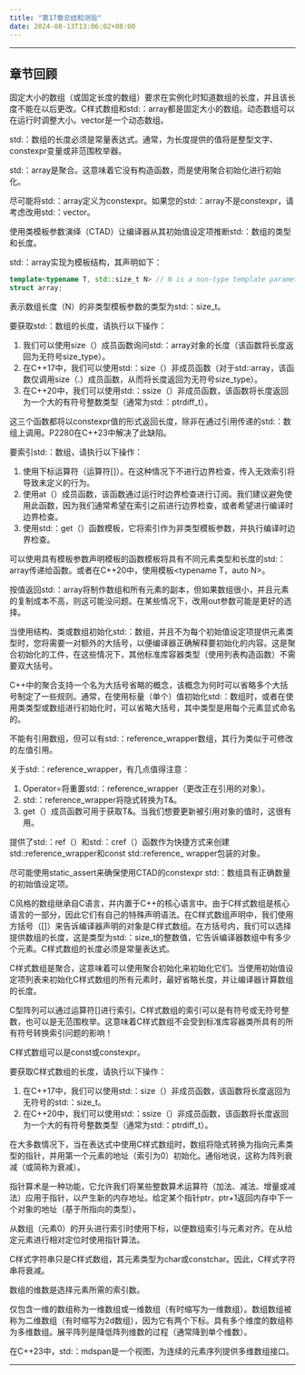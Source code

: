 ```yaml
---
title: "第17章总结和测验"
date: 2024-08-13T13:06:02+08:00
---
```


***
## 章节回顾

固定大小的数组（或固定长度的数组）要求在实例化时知道数组的长度，并且该长度不能在以后更改。C样式数组和std:：array都是固定大小的数组。动态数组可以在运行时调整大小。vector是一个动态数组。

std:：数组的长度必须是常量表达式。通常，为长度提供的值将是整型文字、constexpr变量或非范围枚举器。

std:：array是聚合。这意味着它没有构造函数，而是使用聚合初始化进行初始化。

尽可能将std:：array定义为constexpr。如果您的std:：array不是constexpr，请考虑改用std:：vector。

使用类模板参数演绎（CTAD）让编译器从其初始值设定项推断std:：数组的类型和长度。

std:：array实现为模板结构，其声明如下：

```C++
template<typename T, std::size_t N> // N is a non-type template parameter
struct array;
```

表示数组长度（N）的非类型模板参数的类型为std:：size_t。

要获取std:：数组的长度，请执行以下操作：

1. 我们可以使用size（）成员函数询问std:：array对象的长度（该函数将长度返回为无符号size_type）。
2. 在C++17中，我们可以使用std:：size（）非成员函数（对于std:∶array，该函数仅调用size（.）成员函数，从而将长度返回为无符号size_type）。
3. 在C++20中，我们可以使用std:：ssize（）非成员函数，该函数将长度返回为一个大的有符号整数类型（通常为std:：ptrdiff_t）。


这三个函数都将以constexpr值的形式返回长度，除非在通过引用传递的std:：数组上调用。P2280在C++23中解决了此缺陷。

要索引std:：数组，请执行以下操作：

1. 使用下标运算符（运算符[]）。在这种情况下不进行边界检查，传入无效索引将导致未定义的行为。
2. 使用at（）成员函数，该函数通过运行时边界检查进行订阅。我们建议避免使用此函数，因为我们通常希望在索引之前进行边界检查，或者希望进行编译时边界检查。
3. 使用std:：get（）函数模板，它将索引作为非类型模板参数，并执行编译时边界检查。


可以使用具有模板参数声明模板的函数模板将具有不同元素类型和长度的std:：array传递给函数。或者在C++20中，使用模板<typename T，auto N>。

按值返回std:：array将制作数组和所有元素的副本，但如果数组很小，并且元素的复制成本不高，则这可能没问题。在某些情况下，改用out参数可能是更好的选择。

当使用结构、类或数组初始化std:：数组，并且不为每个初始值设定项提供元素类型时，您将需要一对额外的大括号，以便编译器正确解释要初始化的内容。这是聚合初始化的工件，在这些情况下，其他标准库容器类型（使用列表构造函数）不需要双大括号。

C++中的聚合支持一个名为大括号省略的概念，该概念为何时可以省略多个大括号制定了一些规则。通常，在使用标量（单个）值初始化std:：数组时，或者在使用类类型或数组进行初始化时，可以省略大括号，其中类型是用每个元素显式命名的。

不能有引用数组，但可以有std:：reference_wrapper数组，其行为类似于可修改的左值引用。

关于std:：reference_wrapper，有几点值得注意：

1. Operator=将重置std:：reference_wrapper（更改正在引用的对象）。
2. std:：reference_wrapper<T>将隐式转换为T&。
3. get（）成员函数可用于获取T&。当我们想要更新被引用对象的值时，这很有用。


提供了std:：ref（）和std:：cref（）函数作为快捷方式来创建std::reference_wrapper和const std:∶reference_ wrapper包装的对象。

尽可能使用static_assert来确保使用CTAD的constexpr std:：数组具有正确数量的初始值设定项。

C风格的数组继承自C语言，并内置于C++的核心语言中。由于C样式数组是核心语言的一部分，因此它们有自己的特殊声明语法。在C样式数组声明中，我们使用方括号（[]）来告诉编译器声明的对象是C样式数组。在方括号内，我们可以选择提供数组的长度，这是类型为std:：size_t的整数值，它告诉编译器数组中有多少个元素。C样式数组的长度必须是常量表达式。

C样式数组是聚合，这意味着可以使用聚合初始化来初始化它们。当使用初始值设定项列表来初始化C样式数组的所有元素时，最好省略长度，并让编译器计算数组的长度。

C型阵列可以通过运算符[]进行索引。C样式数组的索引可以是有符号或无符号整数，也可以是无范围枚举。这意味着C样式数组不会受到标准库容器类所具有的所有符号转换索引问题的影响！

C样式数组可以是const或constexpr。

要获取C样式数组的长度，请执行以下操作：

1. 在C++17中，我们可以使用std:：size（）非成员函数，该函数将长度返回为无符号的std:：size_t。
2. 在C++20中，我们可以使用std:：ssize（）非成员函数，该函数将长度返回为一个大的有符号整数类型（通常为std:：ptrdiff_t）。


在大多数情况下，当在表达式中使用C样式数组时，数组将隐式转换为指向元素类型的指针，并用第一个元素的地址（索引为0）初始化。通俗地说，这称为阵列衰减（或简称为衰减）。

指针算术是一种功能，它允许我们将某些整数算术运算符（加法、减法、增量或减法）应用于指针，以产生新的内存地址。给定某个指针ptr，ptr+1返回内存中下一个对象的地址（基于所指向的类型）。

从数组（元素0）的开头进行索引时使用下标，以便数组索引与元素对齐。在从给定元素进行相对定位时使用指针算法。

C样式字符串只是C样式数组，其元素类型为char或constchar。因此，C样式字符串将衰减。

数组的维数是选择元素所需的索引数。

仅包含一维的数组称为一维数组或一维数组（有时缩写为一维数组）。数组数组被称为二维数组（有时缩写为2d数组），因为它有两个下标。具有多个维度的数组称为多维数组。展平阵列是降低阵列维数的过程（通常降到单个维数）。

在C++23中，std:：mdspan是一个视图，为连续的元素序列提供多维数组接口。

***